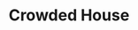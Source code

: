 ---
title: "Crowded House"
summary: "Crowded House are a rock band, formed in Melbourne, Victoria, Australia, in 1985. Its founding members were New Zealander Neil Finn and Australians Paul Hester and Nick Seymour . Later band members include Neil Finn's brother, Tim Finn and sons Liam and Elroy, as well as Americans Mark Hart and Matt Sherrod, with Neil Finn and Nick Seymour being the sole constant members.
Originally active from 1985 to 1996, Crowded House had consistent commercial and critical success in Australia and New Zealand. They achieved success in the United States with their self-titled debut album, which provided the Top Ten hits \"Don't Dream It's Over\" and \"Something So Strong\". Further international success came in the UK, Europe, and South Africa in the early 1990s with their third and fourth albums and the compilation album Recurring Dream, which included the hits \"Fall at Your Feet\", \"Weather with You\", \"Distant Sun\", \"Locked Out\", \"Instinct\", and \"Not the Girl You Think You Are\". Neil and Tim Finn were each awarded an OBE in June 1993 for their contributions to the music of New Zealand.Crowded House disbanded in 1996 following several farewell concerts that year, including the \"Farewell to the World\" concerts in Melbourne and Sydney. Hester died by suicide in 2005. A year later, the group re-formed with drummer Matt Sherrod and released two further albums , each of which reached number one in Australia. The band went on another hiatus, and reunited in 2020 with a new line-up featuring Neil Finn, Nick Seymour, Mitchell Froom, and Finn's sons Liam and Elroy. Their most recent album, Dreamers Are Waiting, was released in 2021.
As of 2021, Crowded House have sold over 15 million albums worldwide. In November 2016, the band was inducted into the ARIA Hall of Fame."
slug: "crowded-house"
image: "crowded-house.jpg"
apple_music_artist_url: "None"
wikipedia_url: "https://en.wikipedia.org/wiki/Crowded_House"
---